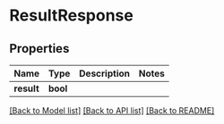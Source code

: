 # ResultResponse

## Properties

Name | Type | Description | Notes
------------ | ------------- | ------------- | -------------
**result** | **bool** |  | 

[[Back to Model list]](../README.md#documentation-for-models) [[Back to API list]](../README.md#documentation-for-api-endpoints) [[Back to README]](../README.md)


